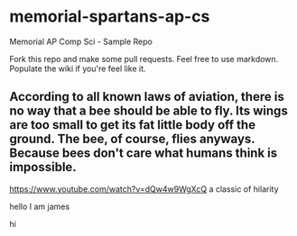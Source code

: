 # memorial-spartans-ap-cs
Memorial AP Comp Sci - Sample Repo

Fork this repo and make some pull requests. Feel free to use markdown.  Populate the wiki if you're feel like it.


## According to all known laws of aviation, there is no way that a bee should be able to fly. Its wings are too small to get its fat little body off the ground. The bee, of course, flies anyways. Because bees don't care what humans think is impossible.

https://www.youtube.com/watch?v=dQw4w9WgXcQ a classic of hilarity

hello I am james

hi

